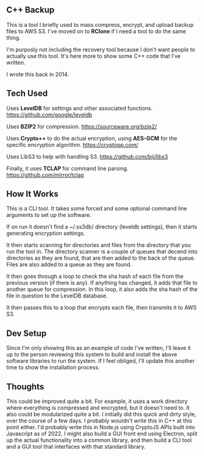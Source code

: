## C++ Backup

This is a tool I briefly used to mass compress, encrypt, and upload backup files to AWS S3.  I've moved on to **RClone** if I need a tool to do the same thing.

I'm purposly not including the recovery tool because I don't want people to actually use this tool.  It's here more to show some C++ code that I've written.

I wrote this back in 2014.

## Tech Used

Uses **LevelDB** for settings and other associated functions.
https://github.com/google/leveldb

Uses **BZIP2** for compression.
https://sourceware.org/bzip2/

Uses **Crypto++** to do the actual encryption, using **AES-GCM** for the specific encryption algorithm.
https://cryptopp.com/

Uses LibS3 to help with handling S3.
https://github.com/bji/libs3

Finally, it uses **TCLAP** for command line parsing.
https://github.com/mirror/tclap

## How It Works

This is a CLI tool.  It takes some forced and some optional command line arguments to set up the software.

If on run it doesn't find a ~/.ss3db/ directory (leveldb settings), then it starts generating encryption settings.

It then starts scanning for directories and files from the directory that you run the tool in.  The directory scanner is a couple of queues that decend into directories as they are found, that are then added to the back of the queue.  Files are also added to a queue as they are found.

It then goes through a loop to check the sha hash of each file from the previous version (if there is any).  If anything has changed, it adds that file to another queue for compression.  In this loop, it also adds the sha hash of the file in question to the LevelDB database.

It then passes this to a loop that encrypts each file, then transmits it to AWS S3.

## Dev Setup

Since I'm only showing this as an example of code I've written, I'll leave it up to the person reviewing this system to build and install the above software libraries to run the system.  If I feel obliged, I'll update this another time to show the installation process.

## Thoughts

This could be improved quite a bit.  For example, it uses a work directory where everything is compressed and encrypted, but it doesn't need to.  It also could be modularized quite a bit.  I initially did this quick and dirty style, over the course of a few days.  I probably wouldn't write this in C++ at this point either.  I'd probably write this in Node.js using CryptoJS APIs built into Javascript as of 2022.  I might also build a GUI front end using Electron, split up the actual functionality into a common library, and then build a CLI tool and a GUI tool that interfaces with that standard library.
